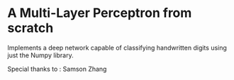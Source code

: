 <h1>
A Multi-Layer Perceptron from scratch  
</h1>

<div>
  <div>
    <p>
      Implements a deep network capable of classifying handwritten digits using just the Numpy library.
    </p>
  </div>
  <div>
    <p>
      Special thanks to : Samson Zhang      
    </p>
  </div>
</div>
